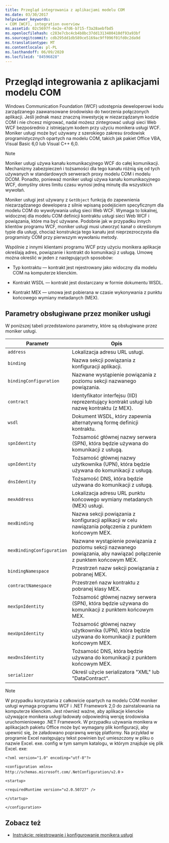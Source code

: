 ```yaml
---
title: Przegląd integrowania z aplikacjami modelu COM
ms.date: 03/30/2017
helpviewer_keywords:
- COM [WCF], integration overview
ms.assetid: 02c5697f-6e2e-47d6-b715-f3a28aebfbd5
ms.openlocfilehash: c283e7cbc4cb4b8bc37dd1313480410df93a93bf
ms.sourcegitcommit: cdb295dd1db589ce5169ac9ff096f01fd0c2da9d
ms.translationtype: MT
ms.contentlocale: pl-PL
ms.lasthandoff: 06/09/2020
ms.locfileid: "84596828"
---
```

# <a name="integrating-with-com-applications-overview"></a>Przegląd integrowania z aplikacjami modelu COM

Windows Communication Foundation (WCF) udostępnia deweloperowi kodu zarządzanego zaawansowane środowisko do tworzenia połączonych aplikacji. Jeśli jednak masz znaczną inwestycję w niezarządzanym kodzie COM i nie chcesz migrować, nadal możesz zintegrować usługi sieci Web WCF bezpośrednio z istniejącym kodem przy użyciu monikera usługi WCF. Moniker usługi może być używany z szerokiego zakresu środowisk programistycznych opartych na modelu COM, takich jak pakiet Office VBA, Visual Basic 6,0 lub Visual C++ 6,0.

> [!NOTE]
> Moniker usługi używa kanału komunikacyjnego WCF do całej komunikacji. Mechanizmy zabezpieczeń i tożsamości dla tego kanału różnią się od tych używanych w standardowych serwerach proxy modelu COM i modelu DCOM. Ponadto, ponieważ moniker usługi używa kanału komunikacyjnego WCF, domyślny okres limitu czasu wynosi jedną minutę dla wszystkich wywołań.

Moniker usługi jest używany z `GetObject` funkcją do zapewnienia niezarządzanego dewelopera z silnie wpisaną podejściem specyficznym dla modelu COM do wywoływania usług sieci Web WCF. Wymaga to lokalnej, widocznej dla modelu COM definicji kontraktu usługi sieci Web WCF i powiązania, które ma być używane. Podobnie jak w przypadku innych klientów programu WCF, moniker usługi musi utworzyć kanał o określonym typie dla usługi, chociaż konstrukcja tego kanału jest nieprzezroczysta dla programisty COM przy pierwszym wywołaniu metody.

Wspólnie z innymi klientami programu WCF przy użyciu monikera aplikacje określają adres, powiązanie i kontrakt do komunikacji z usługą. Umowę można określić w jeden z następujących sposobów:

- Typ kontraktu — kontrakt jest rejestrowany jako widoczny dla modelu COM na komputerze klienckim.

- Kontrakt WSDL — kontrakt jest dostarczany w formie dokumentu WSDL.

- Kontrakt MEX — umowa jest pobierana w czasie wykonywania z punktu końcowego wymiany metadanych (MEX).

## <a name="parameters-supported-by-the-service-moniker"></a>Parametry obsługiwane przez moniker usługi

W poniższej tabeli przedstawiono parametry, które są obsługiwane przez moniker usługi.

|Parametr|Opis|
|---------------|-----------------|
|`address`|Lokalizacja adresu URL usługi.|
|`binding`|Nazwa sekcji powiązania z konfiguracji aplikacji.|
|`bindingConfiguration`|Nazwane wystąpienie powiązania z poziomu sekcji nazwanego powiązania.|
|`contract`|Identyfikator interfejsu (IID) reprezentujący kontrakt usługi lub nazwę kontraktu (z MEX).|
|`wsdl`|Dokument WSDL, który zapewnia alternatywną formę definicji kontraktu.|
|`spnIdentity`|Tożsamość głównej nazwy serwera (SPN), która będzie używana do komunikacji z usługą.|
|`upnIdentity`|Tożsamość głównej nazwy użytkownika (UPN), która będzie używana do komunikacji z usługą.|
|`dnsIdentity`|Tożsamość DNS, która będzie używana do komunikacji z usługą.|
|`mexAddress`|Lokalizacja adresu URL punktu końcowego wymiany metadanych (MEX) usługi.|
|`mexBinding`|Nazwa sekcji powiązania z konfiguracji aplikacji w celu nawiązania połączenia z punktem końcowym MEX.|
|`mexBindingConfiguration`|Nazwane wystąpienie powiązania z poziomu sekcji nazwanego powiązania, aby nawiązać połączenie z punktem końcowym MEX.|
|`bindingNamespace`|Przestrzeń nazw sekcji powiązania z pobranej MEX.|
|`contractNamespace`|Przestrzeń nazw kontraktu z pobranej klasy MEX.|
|`mexSpnIdentity`|Tożsamość głównej nazwy serwera (SPN), która będzie używana do komunikacji z punktem końcowym MEX.|
|`mexUpnIdentity`|Tożsamość głównej nazwy użytkownika (UPN), która będzie używana do komunikacji z punktem końcowym MEX.|
|`mexDnsIdentity`|Tożsamość DNS, która będzie używana do komunikacji z punktem końcowym MEX.|
|`serializer`|Określ użycie serializatora "XML" lub "DataContract".|

> [!NOTE]
> W przypadku korzystania z całkowicie opartych na modelu COM moniker usługi wymaga programu WCF i .NET Framework 2,0 do zainstalowania na komputerze klienckim. Jest również ważne, aby aplikacje klienckie używające monikera usługi ładowały odpowiednią wersję środowiska uruchomieniowego .NET Framework. W przypadku używania monikera w aplikacjach pakietu Office może być wymagany plik konfiguracji, aby upewnić się, że załadowano poprawną wersję platformy. Na przykład w programie Excel następujący tekst powinien być umieszczony w pliku o nazwie Excel. exe. config w tym samym katalogu, w którym znajduje się plik Excel. exe:
>
> `<?xml version="1.0" encoding="utf-8"?>`
>
> `<configuration xmlns=` `http://schemas.microsoft.com/.NetConfiguration/v2.0` `>`
>
> `<startup>`
>
> `<requiredRuntime version="v2.0.50727" />`
>
> `</startup>`
>
> `</configuration>`

## <a name="see-also"></a>Zobacz też

- [Instrukcje: rejestrowanie i konfigurowanie monikera usługi](how-to-register-and-configure-a-service-moniker.md)
